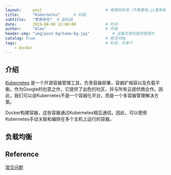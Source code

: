 ```yaml
---
layout:     post                            # 使用的布局（不需要改,js里有根据布局做判断）
title:      "Kubernetes"      # 标题
subtitle:   "常用命令"  # 副标题
date:       2019-08-08 12:00:00             # 时间
author:     "Alex"                          # 作者
header-img: "img/post-bg/home-bg.jpg"          # 这篇文章标题背景图片
catalog: true                               # 是否归档
tags:                                       # 标签，可多个
    - Docker
---
```


## 介绍

[Kubernetes](https://kubernetes.io/zh/) 是一个开源容器管理工具，负责容器部署，容器扩缩容以及负载平衡。作为Google的创意之作，它提供了出色的社区，并与所有云提供商合作。因此，我们可以说Kubernetes不是一个容器化平台，而是一个多容器管理解决方案。

Docker构建容器，这些容器通过Kubernetes相互通信。因此，可以使用Kubernetes手动关联和编排在多个主机上运行的容器。

## 负载均衡

## Reference

[常见问题](https://www.kubernetes.org.cn/5578.html)